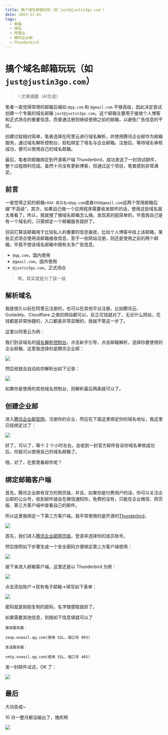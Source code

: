 ```yaml
---
title: 搞个域名邮箱玩玩（如`just@justin3go.com`）
date: 2023-11-01
tags: 
  - 邮箱
  - 域名
  - 阿里云
  - 腾讯企业邮
  - Thunderbird
---
```


# 搞个域名邮箱玩玩（如`just@justin3go.com`）

> ✨文章摘要（AI生成）

<!-- DESC SEP -->

笔者一直觉得常用的邮箱后缀如 `@qq.com` 和 `@gmail.com` 不够高级，因此决定尝试创建一个专属的域名邮箱 `just@justin3go.com`。这个邮箱主要用于接收个人博客和正式场合的重要信息，而普通注册则继续使用之前的邮箱，以避免广告信息的干扰。

创建过程相对简单，笔者选择在阿里云进行域名解析，并使用腾讯企业邮作为邮箱服务。通过域名解析控制台，轻松绑定了域名与企业邮箱。注册后，等待域名审核成功，便可以使用自己的域名邮箱。

最后，笔者将邮箱绑定到开源客户端 Thunderbird，成功发送了一封测试邮件，整个过程顺利完成。虽然十月没有更新博客，但通过这个项目，笔者感到非常满足。

<!-- DESC SEP -->

## 前言

一直觉得之前的邮箱`<XXX 英文名>@qq.com`或者`XXX@gmail.com`这两个常用邮箱后缀“不高级”，其次，如果自己做一个应用程序需要收发邮件的话，使用这些域名就太难看了。所以，我就搜了搜域名邮箱怎么搞，发现真的挺简单的，毕竟我自己是有一个域名的，只需绑定一个邮箱服务就好了。

目前打算该邮箱用于比较私人的重要的信息接收，比如个人博客中挂上该邮箱，某些正式场合使用该邮箱接收信息，至于一些网站注册，则还是使用之前的两个邮箱，毕竟不想该域名邮箱中拥有太多广告信息。

- `@qq.com`，国内使用
- `@gmail.com`，国外使用
- `@justin3go.com`，正式场合

> 唉，其实就是为了装一装

## 解析域名

我是很久以前在阿里云注册的，也可以在其他平台注册，比如腾讯云、Godaddy、Cloudflare 之类的网站都可以，反正花钱就对了，无论什么网站，花钱都是非常快捷的，入口都是非常显眼的，我就不管这一步了。

这里以阿里云为例：

我们到该域名的[域名解析控制台](https://dns.console.aliyun.com/)，点击新手引导，点击邮箱解析，选择你要使用的企业邮箱，这里我选择的是腾讯企业邮：

![](https://oss.justin3go.com/blogs/Pasted%20image%2020231101153102.png)

然后他就会自动给你解析出如下记录：

![](https://oss.justin3go.com/blogs/Pasted%20image%2020231101153214.png)

如果你是使用的其他域名控制台，则解析最后两条就可以了。

## 创建企业邮

进入[腾讯企业邮官网](https://work.weixin.qq.com/mail/)，注册你的企业，然后在下面这里绑定你的域名地址，我这里已经绑定过了：

![](https://oss.justin3go.com/blogs/Pasted%20image%2020231101153810.png)

好了，可以了，等个 2 个小时左右，会收到一封官方邮件告诉你域名审核成功后，你就可以使用自己的域名邮箱了。

哦，对了，在那里看邮件呢？

## 绑定邮箱客户端

首先，腾讯企业邮有官方的网页版，并且，如果你是付费用户的话，你可以关注企业邮的公众号，收到邮件就会在微信通知你，免费的没有，只能在企业微信、网页版、第三方客户端中查看自己的邮件。

所以这里我绑定一下第三方客户端，我平常使用的是开源的[Thunderbird](https://www.thunderbird.net/zh-CN/)，

![](https://oss.justin3go.com/blogs/Pasted%20image%2020231101154351.png)

首先，我们进入[腾讯企业邮网页版](https://work.weixin.qq.com/mail/)，登录并选择你的成员账号。

然后按照如下步骤生成一个安全密码方便绑定第三方客户端使用：

![](https://oss.justin3go.com/blogs/Pasted%20image%2020231101154717.png)

接下来进入邮箱客户端，这里还是以 Thunderbird 为例：

![](https://oss.justin3go.com/blogs/Pasted%20image%2020231101154827.png)

点击添加账户->现有电子邮箱->填写如下表单：

![](https://oss.justin3go.com/blogs/Pasted%20image%2020231101154948.png)

密码就是刚刚复制的密码，名字随便取就好了。

如果需要其他信息，则按如下信息填就可以了

```
接收服务器：

imap.exmail.qq.com(使用 SSL，端口号 993)

发送服务器：

smtp.exmail.qq.com(使用 SSL，端口号 465)
```

发一封邮件试试，OK 了：

![](https://oss.justin3go.com/blogs/Pasted%20image%2020231101155235.png)

## 最后

大功告成~

10 月一整月都没输出了，愧疚啊

![](https://oss.justin3go.com/blogs/Pasted%20image%2020231101162722.png)